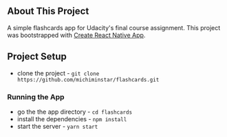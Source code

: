 ## About This Project
A simple flashcards app for Udacity's final course assignment.
This project was bootstrapped with [Create React Native App](https://github.com/react-community/create-react-native-app).

## Project Setup
* clone the project - `git clone https://github.com/michiminstar/flashcards.git`

### Running the App
* go the the app directory - `cd flashcards`
* install the dependencies - `npm install`
* start the server - `yarn start`
